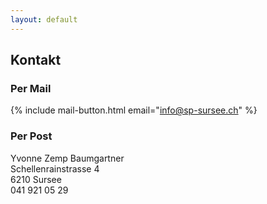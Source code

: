 ```yaml
---
layout: default
---
```


## Kontakt

### Per Mail

{% include mail-button.html email="info@sp-sursee.ch" %}

### Per Post

Yvonne Zemp Baumgartner<br>
Schellenrainstrasse 4<br>
6210 Sursee<br>
041 921 05 29